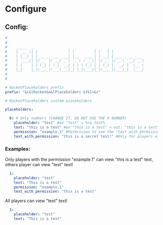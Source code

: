 # Configure

## Config:

```yaml
#
#
#    _____  _                _           _     _
#    |  __ \| |              | |         | |   | |
#    | |__) | | __ _  ___ ___| |__   ___ | | __| | ___ _ __ ___
#    |  ___/| |/ _` |/ __/ _ \ '_ \ / _ \| |/ _` |/ _ \ '__/ __|
#    | |    | | (_| | (_|  __/ | | | (_) | | (_| |  __/ |  \__ \
#    |_|    |_|\__,_|\___\___|_| |_|\___/|_|\__,_|\___|_|  |___/
#
#

# RocketPlaceholders prefix
prefix: "&c&lRocket&e&lPlaceholders &f&l»&r"

# RocketPlaceholders custom placeholders

placeholders:

  0: # Only numbers (CHANGE IT, DO NOT USE THE 0 NUMBER)
    placeholder: "test" #ex "test" = %rp_test%
    text: "this is a test" #ex "this is a test" = out: "this is a test" (Players without permission)
    permission: "example.1" #Permission to see the "text_with_permission" string
    text_with_permission: "this is a secret test!" #Only for players with the permission
```

### Examples:

Only players with the permission "example.1" can view "this is a test" text, others player can view "test" text!

```yaml
  1:
    placeholder: "test"
    text: "This is a test"
    permission: "example.1"
    text_with_permission: "this is a test"
```

All players can view "test" text!

```yaml
  1:
    placeholder: "test"
    text: "This is a test"
```

